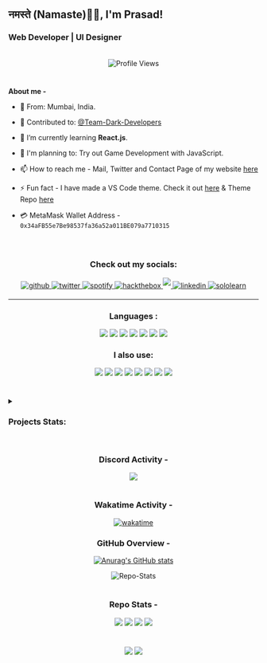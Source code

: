 <h2>नमस्ते (Namaste)🙏🏻, I'm Prasad!
<h3>Web Developer | UI Designer</h3>
 
<br>
 
<div align="center"><img src="https://komarev.com/ghpvc/?username=ItzzNeo13&color=000000&style=for-the-badge" alt="Profile Views"></div>

#

 <b>About me -</b>
 
- 📍 From: Mumbai, India. 
 
- 🔭 Contributed to: [@Team-Dark-Developers](https://github.com/Team-Dark-Developers)

- 🌱 I’m currently learning **React.js**.
 
- 📆 I'm planning to: Try out Game Development with JavaScript.

- 📫 How to reach me - Mail, Twitter and Contact Page of my website [here](https://itzzneo13.github.io/contact.html)

- ⚡ Fun fact - I have made a VS Code theme. Check it out [here](https://marketplace.visualstudio.com/items?itemName=ItzzNeo1305.minimal-theme) & Theme Repo [here](https://github.com/ItzzNeo13/Minimal-Theme)

- 💳 MetaMask Wallet Address - `0x34aFB55e7Be98537fa36a52a011BE079a7710315`
 
 <br>

##
 
<h3 align="center">Check out my socials: </h3>
<div align="center">
<a href="https://github.com/ItzzNeo13" target="_blank">
<img src="https://img.shields.io/badge/github-%2324292e.svg?&style=for-the-badge&logo=github&logoColor=white" alt=github style="margin-bottom: 5px;" />
</a>
<a href="https://twitter.com/ItzzNeo13" target="_blank">
<img src="https://img.shields.io/badge/twitter-%2300acee.svg?&style=for-the-badge&logo=twitter&logoColor=white" alt=twitter style="margin-bottom: 5px;" />
</a>
<a href="https://open.spotify.com/user/dc90xmqlj32pxk5pqxwdyxt8w?si=UjaAw4VzRBeY9YSRkRFKPA" target="_blank">
<img src="https://img.shields.io/badge/Spotify-1ED760?&style=for-the-badge&logo=spotify&logoColor=white" alt=spotify style="margin-bottom: 5px;" />
</a>
<a href="https://app.hackthebox.com/profile/1166771" target="_blank">
<img src="https://img.shields.io/badge/HackTheBox-111927?style=for-the-badge&logo=Hack%20The%20Box&logoColor=white" alt=hackthebox style="margin-bottom: 5px;" />
</a>
<a href="https://www.reddit.com/user/neomaster13" target="_blank">
<img src="https://img.shields.io/badge/Reddit-FF4500?style=for-the-badge&logo=reddit&logoColor=white alt=reddit" style="margin-bottom: 5px;" />
</a>
<a href="https://www.linkedin.com/in/itzzneo13/" target="_blank">
<img src="https://img.shields.io/badge/LinkedIn-0A66C2.svg?style=for-the-badge&logo=LinkedIn&logoColor=white" alt=linkedin style="margin-bottom: 5px;" />
</a>
<a href="https://www.sololearn.com/profile/28400142" target="_blank">
<img src="https://img.shields.io/badge/-Sololearn-3a464b?style=for-the-badge&logo=Sololearn&logoColor=white" alt=sololearn style="margin-bottom: 5px;" />
</a>
</div>

 <hr>

<h3 align="center">Languages :</h3>
<div align="center">
<img src="https://img.shields.io/badge/Python-FFD43B?style=for-the-badge&logo=python&logoColor=black">
<img src="https://img.shields.io/badge/HTML-F06529?style=for-the-badge&logo=html5&logoColor=white">
<img src="https://img.shields.io/badge/JSON-000000.svg?style=for-the-badge&logo=JSON&logoColor=white">
<img src="https://img.shields.io/badge/MySQL-4479A1.svg?style=for-the-badge&logo=MySQL&logoColor=white">
<!--<br>-->
<img src="https://img.shields.io/badge/CSS-2965F1?&style=for-the-badge&logo=css3&logoColor=white">
<img src="https://img.shields.io/badge/Markdown-000000?style=for-the-badge&logo=markdown&logoColor=white">
<img src="https://img.shields.io/badge/JavaScript-F7DF1E.svg?style=for-the-badge&logo=JavaScript&logoColor=black">
</div>

 <h3 align="center">I also use:</h3>
<div align="center">
<img src="https://img.shields.io/badge/bootstrap-%23563D7C.svg?style=for-the-badge&logo=bootstrap&logoColor=white">
<img src="https://img.shields.io/badge/node.js-6DA55F?style=for-the-badge&logo=node.js&logoColor=white">
<img src="https://img.shields.io/badge/react-%2320232a.svg?style=for-the-badge&logo=react&logoColor=%2361DAFB">
<img src="https://img.shields.io/badge/redux-%23593d88.svg?style=for-the-badge&logo=redux&logoColor=white">
<img src="https://img.shields.io/badge/netlify-%23000000.svg?style=for-the-badge&logo=netlify&logoColor=#00C7B7">
<img src="https://img.shields.io/badge/Canva-%2300C4CC.svg?style=for-the-badge&logo=Canva&logoColor=white">
<img src="https://img.shields.io/badge/figma-%23F24E1E.svg?style=for-the-badge&logo=figma&logoColor=white">
<img src="https://img.shields.io/badge/firebase-%23039BE5.svg?style=for-the-badge&logo=firebase">
</div>

#

 <details><summary><h3>Projects Stats:</h3></summary>
<div>

<div>
<p>Click on the stats card to check out each repo.</p>
<table>
  <tr>
    <th>Visual Studio Code Theme</th>
    <th>Profile Card (Terminal)</th>
    <th>Quiz App (Terminal)</th>
  </tr>
  <tr>
    <td><a href="https://github.com/ItzzNeo13/Minimal-Theme" alt=" Theme Installs"><img src="https://img.shields.io/visual-studio-marketplace/i/ItzzNeo1305.minimal-theme?style=for-the-badge"></a></td>
    <td><a href="https://github.com/ItzzNeo13/npm-card"><img src="https://img.shields.io/npm/dw/itzzneo13?style=flat-square&logo=npm" alt="Card Downloads"></a></td>
    <td><a href="https://github.com/ItzzNeo13/command-line-app"><img src="https://img.shields.io/npm/dw/neoquiz?style=flat-square&logo=npm" alt="Quiz Downloads"></a></td>
  </tr>
 </table>
</details>
</div>
 
#
  
<div align="center">

### Discord Activity -
<a href="https://discord.com/users/756200102342688788"><img src='https://lanyard.cnrad.dev/api/756200102342688788?theme=dark&idleMessage=%20(%20Somewhat%20Active%20)'></a>

#

### Wakatime Activity -
[![wakatime](https://wakatime.com/badge/user/174d4851-ca82-4c27-ba0d-fbc4a60c1916.svg)](https://wakatime.com/@174d4851-ca82-4c27-ba0d-fbc4a60c1916)

### GitHub Overview - 

[![Anurag's GitHub stats](https://github-readme-stats.vercel.app/api?username=ItzzNeo13&show_icons=true&theme=github_dark)](https://github.com/anuraghazra/github-readme-stats)

![Repo-Stats](https://github-readme-stats.vercel.app/api/top-langs/?username=ItzzNeo13&theme=dark&show_icons=true)
</div>

#
<div align="center">

### Repo Stats -
<img src="https://img.shields.io/badge/Made%20with-Markdown-1f425f.svg?style=for-the-badge">
<img src="https://img.shields.io/github/stars/ItzzNeo13/ItzzNeo13.svg?style=for-the-badge">
<img src="https://img.shields.io/github/forks/ItzzNeo13/ItzzNeo13.svg?style=for-the-badge">
<img src="https://img.shields.io/badge/Maintained%3F-yes-green.svg?style=for-the-badge">

 #
 
<a href="https://github.com/ItzzNeo13" alt="https://github.com/ItzzNeo13"><img src="https://img.shields.io/static/v1?style=for-the-badge&label=CREATED%20BY&message=ItzzNeo13&color=000000&logo=GitHub"></a>
<img src="https://img.shields.io/github/license/ItzzNeo13/ItzzNeo13?style=for-the-badge">
</div>

#

 
